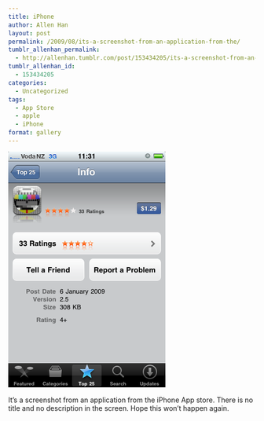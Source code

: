 ```yaml
---
title: iPhone
author: Allen Han
layout: post
permalink: /2009/08/its-a-screenshot-from-an-application-from-the/
tumblr_allenhan_permalink:
  - http://allenhan.tumblr.com/post/153434205/its-a-screenshot-from-an-application-from-the
tumblr_allenhan_id:
  - 153434205
categories:
  - Uncategorized
tags:
  - App Store
  - apple
  - iPhone
format: gallery
---
```

[<img class="alignnone size-full wp-image-440" alt="vv8tkg8GUqlfnfkcO8boboK7o1_" src="/images/uploads/2013/03/vv8tkg8GUqlfnfkcO8boboK7o1_.png" width="320" height="480" />][1]

It’s a screenshot from an application from the iPhone App store. There is no title and no description in the screen. Hope this won’t happen again.

 [1]: /images/uploads/2013/03/vv8tkg8GUqlfnfkcO8boboK7o1_.png
